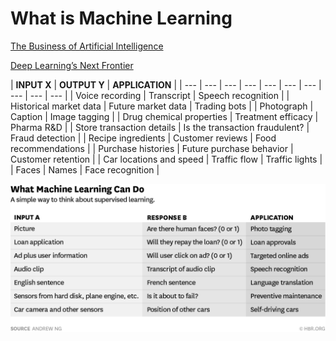 # What is Machine Learning

[The Business of Artificial Intelligence](https://hbr.org/cover-story/2017/07/the-business-of-artificial-intelligence)

[Deep Learning’s Next Frontier](https://hbr.org/webinar/2017/07/deep-learnings-next-frontier)

| **INPUT X** | **OUTPUT Y** | **APPLICATION** |
| --- | --- | --- | --- | --- | --- | --- | --- | --- | --- |
| Voice recording | Transcript | Speech recognition |
| Historical market data | Future market data | Trading bots |
| Photograph | Caption | Image tagging |
| Drug chemical properties | Treatment efficacy | Pharma R&D |
| Store transaction details | Is the transaction fraudulent? | Fraud detection |
| Recipe ingredients | Customer reviews | Food recommendations |
| Purchase histories | Future purchase behavior | Customer retention |
| Car locations and speed | Traffic flow | Traffic lights |
| Faces | Names | Face recognition |

![](.gitbook/assets/image%20%288%29.png)



